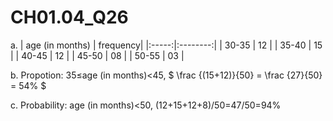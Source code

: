# CH01.04_Q26 #

a. 
|  age (in months)  | frequency|
|:-----:|:--------:|
| 30-35 |    12    |
| 35-40 |    15    |
| 40-45 |    12    |
| 45-50 |    08    |
| 50-55 |    03    |

b. Propotion: 35≤age (in months)<45, $ \frac {(15+12)}{50} = \frac {27}{50} = 54% $

c. Probability: age (in months)<50, (12+15+12+8)/50=47/50=94%
